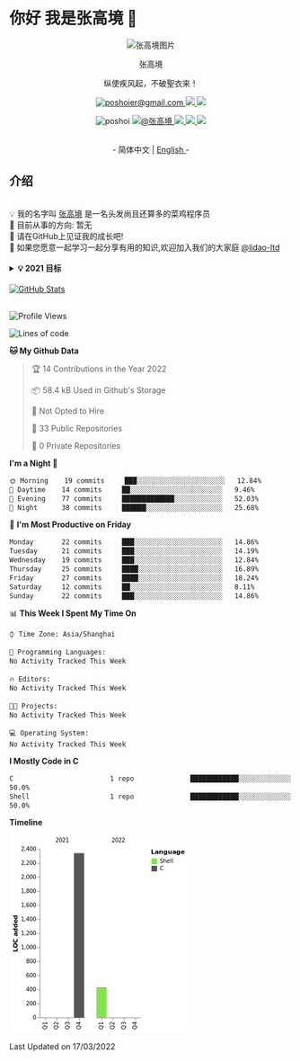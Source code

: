 # 你好 我是张高境 👋

<p align="center">
   <img width="250px"src="https://c-ssl.duitang.com/uploads/item/201702/18/20170218214611_xamfN.thumb.1000_0.jpeg" align="center" alt="张高境图片"/>
   <p align="center">张高境</p>
   <p align="center">纵使疾风起，不破聖衣来！</p>
   <p align="center"> 
      <a href="mailto:poshoier@gmail.com">
        <img alt="poshoier@gmail.com" src="https://img.shields.io/badge/poshoier@gmail.com-c14438?style=flat&logo=Gmail&logoColor=white&link=mailto:poshoier@gmail.com" />     
       </a>
      <a href="https://twitter.com/zhanggaojing">
          <img src=https://img.shields.io/twitter/follow/zhanggaojing?style=social> 
      </a>
       <a href="https://www.facebook.com/Poshoier/">
          <img src=https://img.shields.io/twitter/url?label=facebook&logo=facebook&style=social&url=https%3A%2F%2Fwww.facebook.com%2FPoshoier%2F> 
      </a>
   
   <p align="center"> <img src=https://komarev.com/ghpvc/?username=poshoi alt=poshoi /> 
      <a href="https://github.com/lidao-ltd">
        <img alt="@张高境" src="https://img.shields.io/badge/-组织:lidao-grey?style=flat&logo=github&logoColor=white&link=https://github.com/lidao-ltd/" />     
       </a>
       <a href="https://github.com/poshoi">
          <img src=https://img.shields.io/github/followers/poshoi?style=social> 
      </a>
      <a href="https://discord.gg/eFFSN2ubPN">
          <img src=https://img.shields.io/discord/718645377921712220?label=discord&logo=discord> 
      </a>
      <a href="https://t.me/jingspace">
          <img src=https://img.shields.io/badge/💬%20Telegram-Channel-blue.svg?style=flat-square> 
      </a>
     
   </p>

</p>
<p align="center"><br>-  简体中文  | <a href="README_en.md"> English </a> -


## 介绍

</br>
💡 我的名字叫 <a href="https://github.com/poshoi">张高境</a> 是一名头发尚且还算多的菜鸡程序员</br>
🐣 目前从事的方向: 暂无 </br>
🤭 请在GitHub上见证我的成长吧! </br>
🤩 如果您愿意一起学习一起分享有用的知识,欢迎加入我们的大家庭 <a href="https://github.com/lidao-ltd"> @lidao-ltd </a> </br>
</br>
<details>
  <summary><b> 💡 2021 目标</b></summary>
    1. 考上研究生 </br>
    2. 有个好身体</br>
    3. 坚持在GitHub上找一些好玩的项目,并落地</br>
    4. 把Homeassistant中NAS部分整好</br>
</details>
</br>

<a href="https://github.com/poshoi">
  <img align="center" alt="GitHub Stats" src="https://github-readme-stats.vercel.app/api?username=poshoi&theme=tokyonight&show_icons=true&include_all_commits=true" />
</a>
</br>
</br>

<!--START_SECTION:waka-->
![Profile Views](http://img.shields.io/badge/Profile%20Views-5-blue)

![Lines of code](https://img.shields.io/badge/From%20Hello%20World%20I%27ve%20Written-2768%20lines%20of%20code-blue)

**🐱 My Github Data** 

> 🏆 14 Contributions in the Year 2022
 > 
> 📦 58.4 kB Used in Github's Storage 
 > 
> 🚫 Not Opted to Hire
 > 
> 📜 33 Public Repositories 
 > 
> 🔑 0 Private Repositories  
 > 
**I'm a Night 🦉** 

```text
🌞 Morning    19 commits     ███░░░░░░░░░░░░░░░░░░░░░░   12.84% 
🌆 Daytime    14 commits     ██░░░░░░░░░░░░░░░░░░░░░░░   9.46% 
🌃 Evening    77 commits     █████████████░░░░░░░░░░░░   52.03% 
🌙 Night      38 commits     ██████░░░░░░░░░░░░░░░░░░░   25.68%

```
📅 **I'm Most Productive on Friday** 

```text
Monday       22 commits     ███░░░░░░░░░░░░░░░░░░░░░░   14.86% 
Tuesday      21 commits     ███░░░░░░░░░░░░░░░░░░░░░░   14.19% 
Wednesday    19 commits     ███░░░░░░░░░░░░░░░░░░░░░░   12.84% 
Thursday     25 commits     ████░░░░░░░░░░░░░░░░░░░░░   16.89% 
Friday       27 commits     ████░░░░░░░░░░░░░░░░░░░░░   18.24% 
Saturday     12 commits     ██░░░░░░░░░░░░░░░░░░░░░░░   8.11% 
Sunday       22 commits     ███░░░░░░░░░░░░░░░░░░░░░░   14.86%

```


📊 **This Week I Spent My Time On** 

```text
⌚︎ Time Zone: Asia/Shanghai

💬 Programming Languages: 
No Activity Tracked This Week

🔥 Editors: 
No Activity Tracked This Week

🐱‍💻 Projects: 
No Activity Tracked This Week

💻 Operating System: 
No Activity Tracked This Week

```

**I Mostly Code in C** 

```text
C                        1 repo              ████████████░░░░░░░░░░░░░   50.0% 
Shell                    1 repo              ████████████░░░░░░░░░░░░░   50.0%

```


**Timeline**

![Chart not found](https://raw.githubusercontent.com/poshoi/poshoi/main/charts/bar_graph.png) 


 Last Updated on 17/03/2022
<!--END_SECTION:waka-->

<!--
<a href="https://github.com/poshoi">
  <img align="center" alt="Top Langs" src="https://github-readme-stats.vercel.app/api/top-langs/?username=poshoi&layout=compact" />
</a>
-->

<!--
**poshoi/poshoi** is a ✨ _special_ ✨ repository because its `README.md` (this file) appears on your GitHub profile.

Here are some ideas to get you started:

- 🔭 I’m currently working on ...
- 🌱 I’m currently learning ...
- 👯 I’m looking to collaborate on ...
- 🤔 I’m looking for help with ...
- 💬 Ask me about ...
- 📫 How to reach me: ...
- 😄 Pronouns: ...
- ⚡ Fun fact: ...
-->
